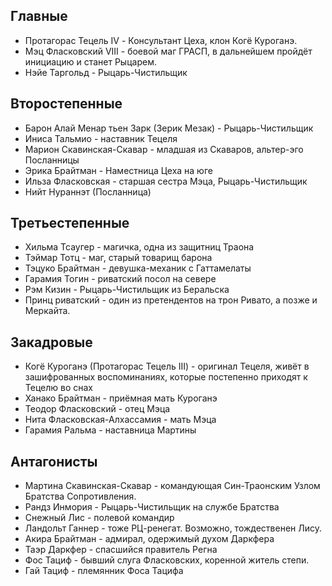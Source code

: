 ## Главные
* Протагорас Тецель IV - Консультант Цеха, клон Когё Куроганэ.
* Мэц Фласковский VIII - боевой маг ГРАСП, в дальнейшем пройдёт инициацию и станет Рыцарем.
* Нэйе Таргольд - Рыцарь-Чистильщик

## Второстепенные
* Барон Алай Менар тьен Зарк (Зерик Мезак) - Рыцарь-Чистильщик
* Иниса Тальмио - наставник Тецеля
* Марион Скавинская-Скавар - младшая из Скаваров, альтер-эго Посланницы
* Эрика Брайтман - Наместница Цеха на юге
* Ильза Фласковская - старшая сестра Мэца, Рыцарь-Чистильщик
* Нийт Нураннэт (Посланница)

## Третьестепенные
* Хильма Тсаугер - магичка, одна из защитниц Траона
* Тэймар Тотц - маг, старый товарищ барона
* Тэцуко Брайтман - девушка-механик с Гаттамелаты
* Гарамия Тогин - риватский посол на севере
* Рэм Кизин - Рыцарь-Чистильщик из Беральска
* Принц риватский - один из претендентов на трон Ривато, а позже и Меркайта.

## Закадровые
* Когё Куроганэ (Протагорас Тецель III) - оригинал Тецеля, живёт в зашифрованных воспоминаниях, которые постепенно приходят к Тецелю во снах
* Ханако Брайтман - приёмная мать Куроганэ
* Теодор Фласковский - отец Мэца
* Нита Фласковская-Алхассамия - мать Мэца
* Гарамия Ральма - наставница Мартины

## Антагонисты
* Мартина Скавинская-Скавар - командующая Син-Траонским Узлом Братства Сопротивления.
* Рандз Инмория - Рыцарь-Чистильщик на службе Братства
* Снежный Лис - полевой командир
* Ландольт Ганнер - тоже РЦ-ренегат. Возможно, тождественен Лису.
* Акира Брайтман - адмирал, одержимый духом Даркфера
* Таэр Даркфер - спасшийся правитель Регна
* Фос Тациф - бывший слуга Фласковских, коренной житель степи.
* Гай Тациф - племянник Фоса Тацифа
